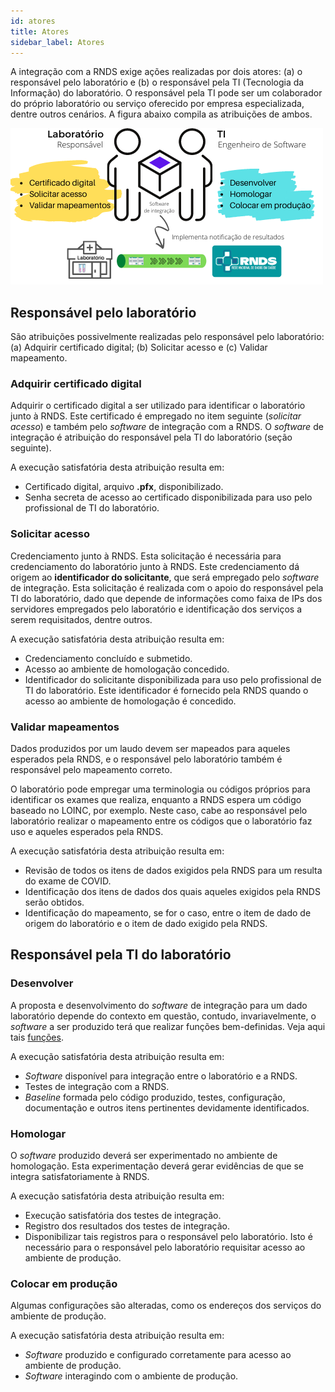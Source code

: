 ```yaml
---
id: atores
title: Atores
sidebar_label: Atores
---
```


A integração com a RNDS exige ações realizadas por dois atores: (a) o responsável pelo laboratório e (b) o responsável pela TI (Tecnologia
da Informação) do laboratório. O responsável pela TI pode ser um colaborador
do próprio laboratório ou serviço oferecido por empresa especializada,
dentre outros cenários. A figura abaixo compila as atribuições de ambos.

![img](../static/img/papeis.png)

## Responsável pelo laboratório

São atribuições possivelmente realizadas pelo responsável pelo laboratório:
(a) Adquirir certificado digital; (b) Solicitar acesso e (c) Validar mapeamento.

### Adquirir certificado digital

Adquirir o certificado digital a ser utilizado para identificar o laboratório junto à RNDS. Este certificado é empregado no item seguinte (_solicitar acesso_) e também pelo _software_ de integração com a RNDS. O _software_ de integração é atribuição do responsável pela TI do laboratório (seção seguinte).

A execução satisfatória desta atribuição resulta em:

- Certificado digital, arquivo **.pfx**, disponibilizado.
- Senha secreta de acesso ao certificado disponibilizada para uso pelo profissional de TI do laboratório.

### Solicitar acesso

Credenciamento junto à RNDS. Esta solicitação é necessária para credenciamento do laboratório junto à RNDS. Este credenciamento dá origem
ao **identificador do solicitante**, que será empregado pelo _software_ de integração. Esta solicitação é realizada com o apoio do responsável pela TI do laboratório, dado que depende de informações como faixa de IPs dos
servidores empregados pelo laboratório e identificação dos serviços a serem requisitados, dentre outros.

A execução satisfatória desta atribuição resulta em:

- Credenciamento concluído e submetido.
- Acesso ao ambiente de homologação concedido.
- Identificador do solicitante disponibilizada para uso pelo profissional de TI do laboratório. Este identificador é fornecido pela RNDS quando o acesso ao ambiente de homologação é concedido.

### Validar mapeamentos

Dados produzidos por um laudo devem ser mapeados para aqueles esperados pela RNDS, e o responsável pelo laboratório também é responsável pelo mapeamento correto.

O laboratório pode empregar uma terminologia ou códigos próprios para identificar os exames que realiza, enquanto a RNDS espera um código baseado no LOINC, por exemplo. Neste caso, cabe ao responsável pelo laboratório realizar o mapeamento entre os códigos que o laboratório faz uso e aqueles esperados pela RNDS.

A execução satisfatória desta atribuição resulta em:

- Revisão de todos os itens de dados exigidos pela RNDS para um resulta do exame de COVID.
- Identificação dos itens de dados dos quais aqueles exigidos pela RNDS serão obtidos.
- Identificação do mapeamento, se for o caso, entre o item de dado de origem do laboratório e o item de dado exigido pela RNDS.

## Responsável pela TI do laboratório

### Desenvolver

A proposta e desenvolvimento do _software_ de integração para um dado laboratório depende do contexto em questão, contudo, invariavelmente, o _software_ a ser produzido terá que realizar funções bem-definidas. Veja aqui tais [funções](./si).

A execução satisfatória desta atribuição resulta em:

- _Software_ disponível para integração entre o laboratório e a RNDS.
- Testes de integração com a RNDS.
- _Baseline_ formada pelo código produzido, testes,
  configuração, documentação e outros itens pertinentes devidamente identificados.

### Homologar

O _software_ produzido deverá ser experimentado no ambiente de homologação. Esta experimentação deverá gerar evidências de que se integra satisfatoriamente à RNDS.

A execução satisfatória desta atribuição resulta em:

- Execução satisfatória dos testes de integração.
- Registro dos resultados dos testes de integração.
- Disponibilizar tais registros para o responsável pelo laboratório. Isto é necessário para o responsável pelo laboratório requisitar acesso ao ambiente de produção.

### Colocar em produção

Algumas configurações são alteradas, como os
endereços dos serviços do ambiente de produção.

A execução satisfatória desta atribuição resulta em:

- _Software_ produzido e configurado corretamente para acesso ao ambiente de produção.
- _Software_ interagindo com o ambiente de produção.
